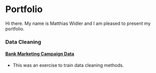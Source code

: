 # Portfolio
Hi there. My name is Matthias Widler and I am pleased to present my portfolio.

### Data Cleaning
#### [Bank Marketing Campaign Data](../Data_Cleaning/Bank_Marketing_Campaign_Data)
- This was an exercise to train data cleaning methods.
